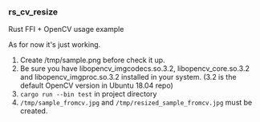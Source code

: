 ### rs_cv_resize
Rust FFI + OpenCV usage example

As for now it's just working. 
1. Create /tmp/sample.png before check it up.
2. Be sure you have libopencv_imgcodecs.so.3.2, libopencv_core.so.3.2 and libopencv_imgproc.so.3.2 installed in your system. (3.2 is the default OpenCV version in Ubuntu 18.04 repo)
3. `cargo run --bin test` in project directory
4. `/tmp/sample_fromcv.jpg` and `/tmp/resized_sample_fromcv.jpg` must be created.
